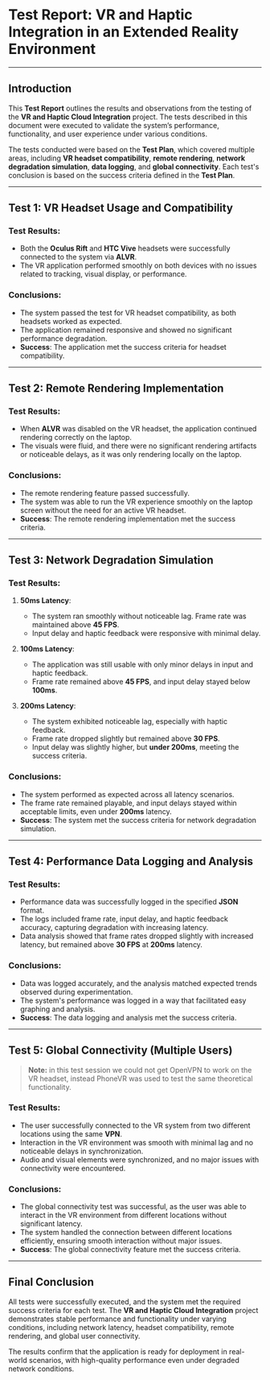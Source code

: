 # Test Report: VR and Haptic Integration in an Extended Reality Environment

---

## Introduction

This **Test Report** outlines the results and observations from the testing of the **VR and Haptic Cloud Integration** project. The tests described in this document were executed to validate the system’s performance, functionality, and user experience under various conditions. 

The tests conducted were based on the **Test Plan**, which covered multiple areas, including **VR headset compatibility**, **remote rendering**, **network degradation simulation**, **data logging**, and **global connectivity**. Each test's conclusion is based on the success criteria defined in the **Test Plan**.

---

## Test 1: VR Headset Usage and Compatibility

### Test Results:
- Both the **Oculus Rift** and **HTC Vive** headsets were successfully connected to the system via **ALVR**.
- The VR application performed smoothly on both devices with no issues related to tracking, visual display, or performance.
  
### Conclusions:
- The system passed the test for VR headset compatibility, as both headsets worked as expected.
- The application remained responsive and showed no significant performance degradation. 
- **Success**: The application met the success criteria for headset compatibility.

---

## Test 2: Remote Rendering Implementation

### Test Results:
- When **ALVR** was disabled on the VR headset, the application continued rendering correctly on the laptop.
- The visuals were fluid, and there were no significant rendering artifacts or noticeable delays, as it was only rendering locally on the laptop.

### Conclusions:
- The remote rendering feature passed successfully.
- The system was able to run the VR experience smoothly on the laptop screen without the need for an active VR headset.
- **Success**: The remote rendering implementation met the success criteria.

---

## Test 3: Network Degradation Simulation

### Test Results:
1. **50ms Latency**:
   - The system ran smoothly without noticeable lag. Frame rate was maintained above **45 FPS**.
   - Input delay and haptic feedback were responsive with minimal delay.

2. **100ms Latency**:
   - The application was still usable with only minor delays in input and haptic feedback.
   - Frame rate remained above **45 FPS**, and input delay stayed below **100ms**.

3. **200ms Latency**:
   - The system exhibited noticeable lag, especially with haptic feedback.
   - Frame rate dropped slightly but remained above **30 FPS**.
   - Input delay was slightly higher, but **under 200ms**, meeting the success criteria.

### Conclusions:
- The system performed as expected across all latency scenarios.
- The frame rate remained playable, and input delays stayed within acceptable limits, even under **200ms** latency.
- **Success**: The system met the success criteria for network degradation simulation.

---

## Test 4: Performance Data Logging and Analysis

### Test Results:
- Performance data was successfully logged in the specified **JSON** format.
- The logs included frame rate, input delay, and haptic feedback accuracy, capturing degradation with increasing latency.
- Data analysis showed that frame rates dropped slightly with increased latency, but remained above **30 FPS** at **200ms** latency.

### Conclusions:
- Data was logged accurately, and the analysis matched expected trends observed during experimentation.
- The system's performance was logged in a way that facilitated easy graphing and analysis.
- **Success**: The data logging and analysis met the success criteria.

---

## Test 5: Global Connectivity (Multiple Users)
> **Note:** in this test session we could not get OpenVPN to work on the VR headset, instead PhoneVR was used to test the same theoretical functionality.
### Test Results:
- The user successfully connected to the VR system from two different locations using the same **VPN**.
- Interaction in the VR environment was smooth with minimal lag and no noticeable delays in synchronization.
- Audio and visual elements were synchronized, and no major issues with connectivity were encountered.

### Conclusions:
- The global connectivity test was successful, as the user was able to interact in the VR environment from different locations without significant latency.
- The system handled the connection between different locations efficiently, ensuring smooth interaction without major issues.
- **Success**: The global connectivity feature met the success criteria.


---

## Final Conclusion

All tests were successfully executed, and the system met the required success criteria for each test. The **VR and Haptic Cloud Integration** project demonstrates stable performance and functionality under varying conditions, including network latency, headset compatibility, remote rendering, and global user connectivity.

The results confirm that the application is ready for deployment in real-world scenarios, with high-quality performance even under degraded network conditions.
